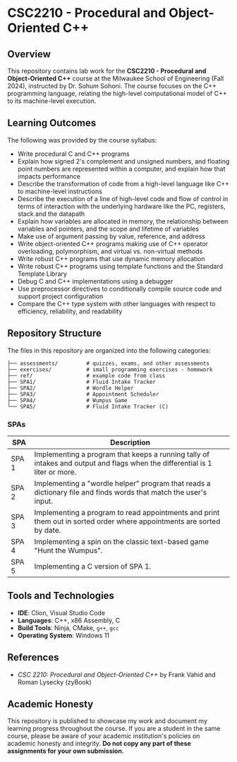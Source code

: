 # CSC2210 - Procedural and Object-Oriented C++
## Overview
This repository contains lab work for the **CSC2210 - Procedural and Object-Oriented C++** course at the Milwaukee School of Engineering (Fall 2024), instructed by Dr. Sohum Sohoni. The course focuses on the C++ programming language, relating the high-level computational model of C++ to its machine-level execution. 

## Learning Outcomes

The following was provided by the course syllabus:

- Write procedural C and C++ programs
- Explain how signed 2's complement and unsigned numbers, and floating point numbers are represented within a computer, and explain how that impacts performance
- Describe the transformation of code from a high-level language like C++ to machine-level instructions
- Describe the execution of a line of high-level code and flow of control in terms of interaction with the underlying hardware like the PC, registers, stack and the datapath
- Explain how variables are allocated in memory, the relationship between variables and pointers, and the scope and lifetime of variables
- Make use of argument passing by value, reference, and address
- Write object-oriented C++ programs making use of C++ operator overloading, polymorphism, and virtual vs. non-virtual methods
- Write robust C++ programs that use dynamic memory allocation
- Write robust C++ programs using template functions and the Standard Template Library
- Debug C and C++ implementations using a debugger
- Use preprocessor directives to conditionally compile source code and support project configuration
- Compare the C++ type system with other languages with respect to efficiency, reliability, and readability

## Repository Structure

The files in this repository are organized into the following categories:

```shell
├── assessments/         # quizzes, exams, and other assessments
├── exercises/           # small programming exercises - homework
├── ref/                 # example code from class
├── SPA1/                # Fluid Intake Tracker
├── SPA2/                # Wordle Helper
├── SPA3/                # Appointment Scheduler
├── SPA4/                # Wumpus Game
└── SPA5/                # Fluid Intake Tracker (C)
```

### SPAs

| SPA   | Description                                                                                                                 |
|-------|-----------------------------------------------------------------------------------------------------------------------------|
| SPA 1 | Implementing a program that keeps a running tally of intakes and output and flags when the differential is 1 liter or more. |
| SPA 2 | Implementing a "wordle helper" program that reads a dictionary file and finds words that match the user's input.            |
| SPA 3 | Implementing a program to read appointments and print them out in sorted order where appointments are sorted by date.       |
| SPA 4 | Implementing a spin on the classic text-based game "Hunt the Wumpus".                                                       |
| SPA 5 | Implementing a C version of SPA 1.                                                                                          |


## Tools and Technologies
- **IDE**: Clion, Visual Studio Code
- **Languages**: C++, x86 Assembly, C
- **Build Tools**: Ninja, CMake, `g++`, `gcc`
- **Operating System**: Windows 11

## References
- *CSC 2210: Procedural and Object-Oriented C++* by Frank Vahid and Roman Lysecky (zyBook)

## Academic Honesty

This repository is published to showcase my work and document my learning progress throughout the course. If you are a student in the same course, please be aware of your academic institution's policies on academic honesty and integrity. **Do not copy any part of these assignments for your own submission.**